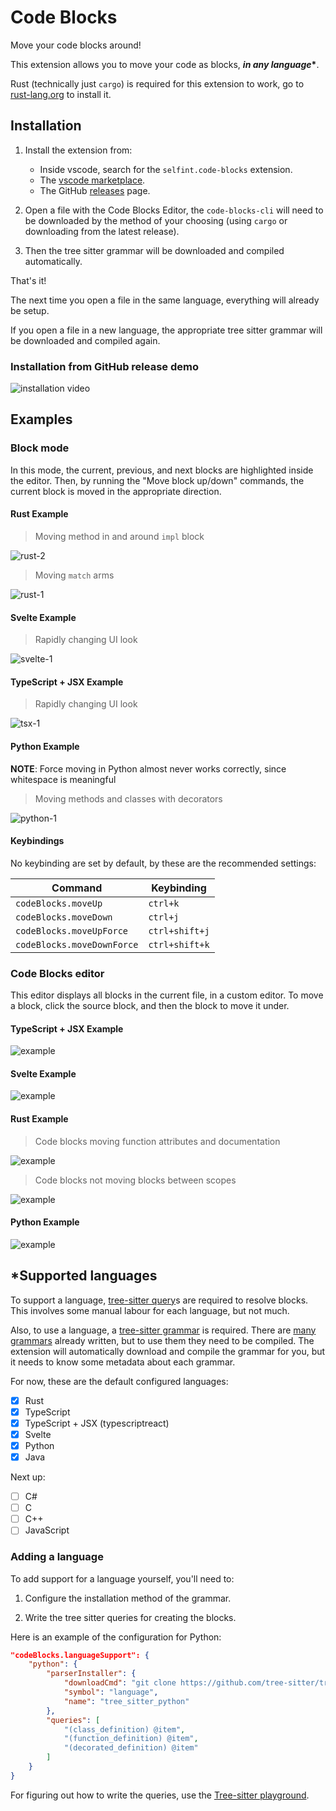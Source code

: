 # Code Blocks

Move your code blocks around!

This extension allows you to move your code as blocks, **_in any language_\***.

Rust (technically just `cargo`) is required for this extension to work, go to [rust-lang.org](https://www.rust-lang.org/) to install it.

## Installation

1. Install the extension from:

   - Inside vscode, search for the `selfint.code-blocks` extension.
   - The [vscode marketplace](https://marketplace.visualstudio.com/items?itemName=selfint.code-blocks).
   - The GitHub [releases](https://github.com/selfint/code-blocks/releases?q=vscode-extension&expanded=true) page.

2. Open a file with the Code Blocks Editor, the `code-blocks-cli` will need to be downloaded
   by the method of your choosing (using `cargo` or downloading from the latest release).

3. Then the tree sitter grammar will be downloaded and compiled automatically.

That's it!

The next time you open a file in the same language, everything will already be setup.

If you open a file in a new language, the appropriate tree sitter grammar will be downloaded and compiled again.

### Installation from GitHub release demo

![installation video](./assets/Code-Blocks-Installation-Demo.gif)

## Examples

### Block mode

In this mode, the current, previous, and next blocks are highlighted inside the editor.
Then, by running the "Move block up/down" commands, the current block is moved in the
appropriate direction.

#### Rust Example

> Moving method in and around `impl` block

![rust-2](./assets/block-mode/Code%20Blocks%20Demo%20-%20Block%20Mode%20-%20rust%202.gif)

> Moving `match` arms

![rust-1](./assets/block-mode/Code%20Blocks%20Demo%20-%20Block%20Mode%20-%20rust%201.gif)

#### Svelte Example

> Rapidly changing UI look

![svelte-1](./assets/block-mode/Code%20Blocks%20Demo%20-%20Block%20Mode%20-%20svelte%201.gif)

#### TypeScript + JSX Example

> Rapidly changing UI look

![tsx-1](./assets/block-mode/Code%20Blocks%20Demo%20-%20Block%20Mode%20-%20tsx%201.gif)

#### Python Example

**NOTE**: Force moving in Python almost never works correctly,
since whitespace is meaningful

> Moving methods and classes with decorators

![python-1](./assets/block-mode/Code%20Blocks%20Demo%20-%20Block%20Mode%20-%20python%201.gif)

#### Keybindings

No keybinding are set by default, by these are the recommended settings:

| Command                    | Keybinding     |
| -------------------------- | -------------- |
| `codeBlocks.moveUp`        | `ctrl+k`       |
| `codeBlocks.moveDown`      | `ctrl+j`       |
| `codeBlocks.moveUpForce`   | `ctrl+shift+j` |
| `codeBlocks.moveDownForce` | `ctrl+shift+k` |

### Code Blocks editor

This editor displays all blocks in the current file, in a custom editor.
To move a block, click the source block, and then the block to move it under.

#### TypeScript + JSX Example

![example](./assets/Code-Blocks-Demo-9.gif)

#### Svelte Example

![example](./assets/Code-Blocks-Demo-10.gif)

#### Rust Example

> Code blocks moving function attributes and documentation

![example](./assets/Code-Blocks-Demo-8.gif)

> Code blocks not moving blocks between scopes

![example](./assets/Code-Blocks-Demo-7.gif)

#### Python Example

![example](./assets/Code-Blocks-Demo-11.gif)

## \*Supported languages

To support a language, [tree-sitter query](https://tree-sitter.github.io/tree-sitter/using-parsers#query-syntax)s are required to resolve blocks. This involves some manual
labour for each language, but not much.

Also, to use a language, a [tree-sitter grammar](https://tree-sitter.github.io/tree-sitter/creating-parsers#the-grammar-dsl) is required. There are [many grammars](https://github.com/tree-sitter) already written, but to use them they need to be compiled. The extension will
automatically download and compile the grammar for you, but it needs to know some metadata
about each grammar.

For now, these are the default configured languages:

- [x] Rust
- [x] TypeScript
- [x] TypeScript + JSX (typescriptreact)
- [x] Svelte
- [x] Python
- [x] Java

Next up:

- [ ] C#
- [ ] C
- [ ] C++
- [ ] JavaScript

### Adding a language

To add support for a language yourself, you'll need to:

1. Configure the installation method of the grammar.

2. Write the tree sitter queries for creating the blocks.

Here is an example of the configuration for Python:

```json
"codeBlocks.languageSupport": {
    "python": {
        "parserInstaller": {
            "downloadCmd": "git clone https://github.com/tree-sitter/tree-sitter-python",
            "symbol": "language",
            "name": "tree_sitter_python"
        },
        "queries": [
            "(class_definition) @item",
            "(function_definition) @item",
            "(decorated_definition) @item"
        ]
    }
}
```

For figuring out how to write the queries, use the
[Tree-sitter playground](https://tree-sitter.github.io/tree-sitter/playground).
